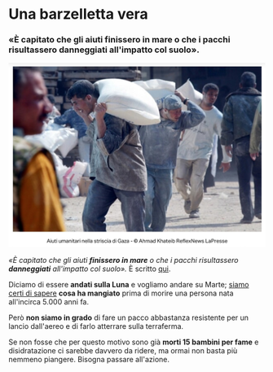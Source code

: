 # Una barzelletta vera

### «È capitato che gli aiuti finissero in mare o che i pacchi risultassero danneggiati all'impatto col suolo».

![aiuti umanitari nella striscia di Gaza](/img/barzelletta-vera.jpeg) 

*«È capitato che gli aiuti **finissero in mare** o che i pacchi risultassero **danneggiati** all'impatto col suolo».* È scritto [qui](https://www.today.it/mondo/guerra-israele-hamas-aiuti-umanitari-fallimento.html).

Diciamo di essere **andati sulla Luna** e vogliamo andare su Marte; [siamo certi di sapere](https://www.ildolomiti.it/cronaca/2018/cosa-ha-mangiato-otzi-prima-di-morire-ecco-la-nuova-scoperta-dei-ricercatori-sulla) **cosa ha mangiato** prima di morire una persona nata all'incirca 5.000 anni fa.

Però **non siamo in grado** di fare un pacco abbastanza resistente per un lancio dall'aereo e di farlo atterrare sulla terraferma.

Se non fosse che per questo motivo sono già **morti 15 bambini per fame** e disidratazione ci sarebbe davvero da ridere, ma ormai non basta più nemmeno piangere. Bisogna passare all'azione.